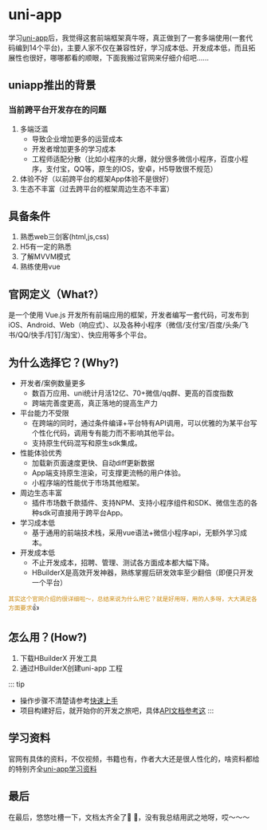 # uni-app
学习[uni-app](https://uniapp.dcloud.net.cn/ "地址")后，我觉得这套前端框架真牛呀，真正做到了一套多端使用(一套代码编到14个平台)，主要人家不仅在兼容性好，学习成本低、开发成本低，而且拓展性也很好，哪哪都看的顺眼，下面我搬过官网来仔细介绍吧......

## uniapp推出的背景
### 当前跨平台开发存在的问题
1. 多端泛滥
    * 导致企业增加更多的运营成本
    * 开发者增加更多的学习成本
    * 工程师适配分散（比如小程序的火爆，就分很多微信小程序，百度小程序，支付宝，QQ等，原生的IOS，安卓，H5导致很不规范）
2. 体验不好（以前跨平台的框架App体验不是很好）
3. 生态不丰富（过去跨平台的框架周边生态不丰富）

## 具备条件
1. 熟悉web三剑客(html,js,css)
2. H5有一定的熟悉
3. 了解MVVM模式
4. 熟练使用vue

## 官网定义（What?）
是一个使用 Vue.js 开发所有前端应用的框架，开发者编写一套代码，可发布到iOS、Android、Web（响应式）、以及各种小程序（微信/支付宝/百度/头条/飞书/QQ/快手/钉钉/淘宝）、快应用等多个平台。



## 为什么选择它？(Why?)
- 开发者/案例数量更多
    - 数百万应用、uni统计月活12亿、70+微信/qq群、更高的百度指数
    - 跨端完善度更高，真正落地的提高生产力
- 平台能力不受限
    - 在跨端的同时，通过条件编译+平台特有API调用，可以优雅的为某平台写个性化代码，调用专有能力而不影响其他平台。
    - 支持原生代码混写和原生sdk集成。
- 性能体验优秀
    - 加载新页面速度更快、自动diff更新数据
    - App端支持原生渲染，可支撑更流畅的用户体验。
    - 小程序端的性能优于市场其他框架。
- 周边生态丰富
    - 插件市场数千款插件、支持NPM、支持小程序组件和SDK、微信生态的各种sdk可直接用于跨平台App。
- 学习成本低
    - 基于通用的前端技术栈，采用vue语法+微信小程序api，无额外学习成本。
- 开发成本低
    - 不止开发成本，招聘、管理、测试各方面成本都大幅下降。
    - HBuilderX是高效开发神器，熟练掌握后研发效率至少翻倍（即便只开发一个平台）

<code style="color: #cb8a11;">其实这个官网介绍的很详细啦～，总结来说为什么用它？就是好用呀，用的人多呀，大大满足各方面要求</code>👍

## 怎么用？(How?)
1. 下载HBuilderX 开发工具
2. 通过HBuilderX创建uni-app 工程

::: tip
* 操作步骤不清楚请参考[快速上手](https://uniapp.dcloud.net.cn/quickstart-hx.html "快速上手")
* 项目构建好后，就开始你的开发之旅吧，具体[API文档参考这](https://uniapp.dcloud.net.cn/api/ "api文档")
:::


## 学习资料
官网有具体的资料，不仅视频，书籍也有，作者大大还是很人性化的，啥资料都给的特别齐全[uni-app学习资料](https://uniapp.dcloud.net.cn/resource.html "资源")

## 最后
在最后，悠悠吐槽一下，文档太齐全了:tada: :100:，没有我总结用武之地呀，哎～～～


